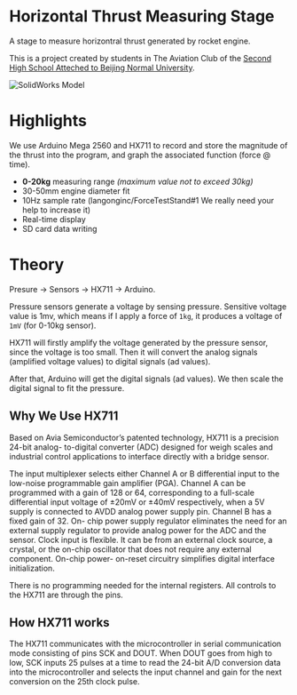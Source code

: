 # Horizontal Thrust Measuring Stage

A stage to measure horizontral thrust generated by rocket engine.

This is a project created by students in The Aviation Club of the [Second High School Atteched to Beijing Normal University](https://www.shsbnu.net/index.html).

![SolidWorks Model](https://github.com/langonginc/ForceTestStand/assets/59787082/991fc9b3-a0c8-4702-90a3-2a5feca6abd2)

# Highlights

We use Arduino Mega 2560 and HX711 to record and store the magnitude of the thrust into the program, and graph the associated function (force @ time).

- **0-20kg** measuring range _(maximum value not to exceed 30kg)_
- 30-50mm engine diameter fit
- 10Hz sample rate (langonginc/ForceTestStand#1 We really need your help to increase it)
- Real-time display
- SD card data writing

# Theory

Presure -> Sensors -> HX711 -> Arduino.

Pressure sensors generate a voltage by sensing pressure. Sensitive voltage value is 1mv, which means if I apply a force of `1kg`, it produces a voltage of `1mV` (for 0-10kg sensor).

HX711 will firstly amplify the voltage generated by the pressure sensor, since the voltage is too small. Then it will convert the analog signals (amplified voltage values) to digital signals (ad values).

After that, Arduino will get the digital signals (ad values). We then scale the digital signal to fit the pressure.

## Why We Use HX711

Based on Avia Semiconductor’s patented technology, HX711 is a precision 24-bit analog- to-digital converter (ADC) designed for weigh scales and industrial control applications to interface directly with a bridge sensor.

The input multiplexer selects either Channel A or B differential input to the low-noise programmable gain amplifier (PGA). Channel A can be programmed with a gain of 128 or 64, corresponding to a full-scale differential input voltage of ±20mV or ±40mV respectively, when a 5V supply is connected to AVDD analog power supply pin. Channel B has a fixed gain of 32. On- chip power supply regulator eliminates the need for an external supply regulator to provide analog power for the ADC and the sensor. Clock input is flexible. It can be from an external clock source, a crystal, or the on-chip oscillator that does not require any external component. On-chip power- on-reset circuitry simplifies digital interface initialization.

There is no programming needed for the internal registers. All controls to the HX711 are through the pins.

## How HX711 works

The HX711 communicates with the microcontroller in serial communication mode consisting of pins SCK and DOUT. When DOUT goes from high to low, SCK inputs 25 pulses at a time to read the 24-bit A/D conversion data into the microcontroller and selects the input channel and gain for the next conversion on the 25th clock pulse.
